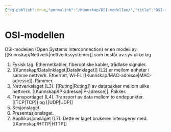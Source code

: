 ```yaml
---
{"dg-publish":true,"permalink":"/Kunnskap/OSI-modellen/","title":"OSI-modellen","tags":["ikt100","nettverk"]}
---
```



# OSI-modellen
OSI-modellen (<abbr>Open Systems Interconnection</abbr>) er en modell av [[Kunnskap/Nettverk\|nettverkssystemer]] som består av syv ulike lag

1. Fysisk lag. Ethernetkabler, fiberoptiske kabler, trådløse signaler.
2. [[Kunnskap/Datalinklaget\|Datalinklaget]] (L2) er mellom enheter i samme nettverk. Ethernet, Wi-Fi. [[Kunnskap/MAC-adresse\|MAC-adresse]]. Rammer.
3. Nettverkslaget (L3). [[Ruting\|Ruting]] av datapakker mellom ulike nettverk. [[Kunnskap/IP-adresse\|IP-adresse]]. Pakker.
4. Transportlaget (L4). Transport av data mellom to endepunkter. [[TCP\|TCP]] og [[UDP\|UDP]]
5. Sesjonslaget
6. Presentasjonslaget.
7. Appllikasjonslaget (L7). Dette er laget brukeren interagerer med. [[Kunnskap/HTTP\|HTTP]]
